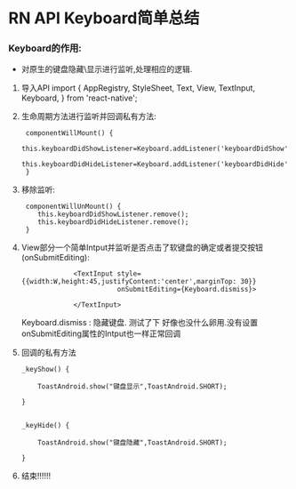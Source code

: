 # RN API Keyboard简单总结

### Keyboard的作用:

* 对原生的键盘隐藏\显示进行监听,处理相应的逻辑.

1. 导入API
   import {
       AppRegistry,
       StyleSheet,
       Text,
       View,
       TextInput,
       Keyboard,
    } from 'react-native';  

2. 生命周期方法进行监听并回调私有方法:

        componentWillMount() {
            this.keyboardDidShowListener=Keyboard.addListener('keyboardDidShow',this._keyShow);
            this.keyboardDidHideListener=Keyboard.addListener('keyboardDidHide',this._keyHide);
        }

3. 移除监听:

        componentWillUnMount() {
           this.keyboardDidShowListener.remove();
           this.keyboardDidHideListener.remove();
        }

4. View部分一个简单Intput并监听是否点击了软键盘的确定或者提交按钮(onSubmitEditing):
   
                    <TextInput style={{width:W,height:45,justifyContent:'center',marginTop: 30}}
                               onSubmitEditing={Keyboard.dismiss}>

                    </TextInput>
		    
		    
   Keyboard.dismiss : 隐藏键盘. 测试了下 好像也没什么卵用.没有设置onSubmitEditing属性的Intput也一样正常回调

5. 回调的私有方法

       _keyShow() {
       
           ToastAndroid.show("键盘显示",ToastAndroid.SHORT);
	   
       }


       _keyHide() {
       
           ToastAndroid.show("键盘隐藏",ToastAndroid.SHORT);
	   
       }
       
       
       
6. 结束!!!!!!
